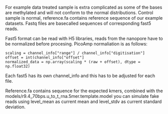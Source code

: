 
For example data treated sample is extra complicated as some of the bases are methylated and will not conform to the normal distributions. 
Control sample is normal, reference.fa contains reference sequence of our example datasets. Fastq files are basecalled sequences of corresponding fast5 reads.

Fast5 format can be read with H5 libraries, reads from the nanopore have to be normalized before procesing.
PicoAmp normaliation is as follows:

```
scaling = channel_info["range"] / channel_info["digitisation"]  
offset = int(channel_info["offset"]  
normalized_data = np.array(scaling * (raw + offset), dtype = np.float32)
```

Each fast5 has its own channel_info and this has to be adjusted for each file.

Reference.fa contains sequence for the expected kmers, combined with the models/r9.4_70bps.u_to_t_rna.5mer.template.model
you can simulate fake reads using level_mean as current mean and level_stdv as current standard deviation.
